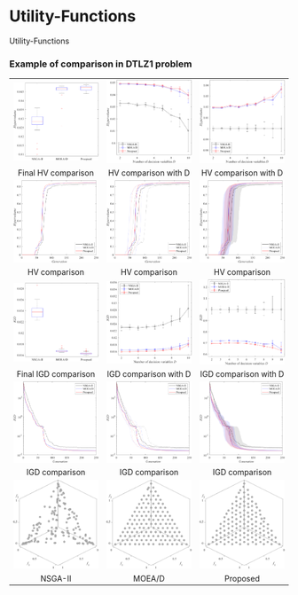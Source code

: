 # Utility-Functions
 Utility-Functions

### Example of comparison in DTLZ1 problem
||||
|:-:|:-:|:-:|
|![](Data/DTLZ1_M3_D7HVAlg.png)|![](Data/DTLZ1_M3_DHVParam.png)|![](Data/2DTLZ1_M3_DHVParam.png)|
|Final HV comparison|HV comparison with D|HV comparison with D|
|![](Data/DTLZ1_M3_D7HV1Gen.png)|![](Data/DTLZ1_M3_D7HV2Gen.png)|![](Data/DTLZ1_M3_D7HV3Gen.png)|
|HV comparison|HV comparison|HV comparison|
|![](Data/DTLZ1_M3_D7IGDAlg.png)|![](Data/DTLZ1_M3_DIGDParam.png)|![](Data/2DTLZ1_M3_DIGDParam.png)|
|Final IGD comparison|IGD comparison with D|IGD comparison with D|
|![](Data/DTLZ1_M3_D7IGD1Gen.png)|![](Data/DTLZ1_M3_D7IGD2Gen.png)|![](Data/DTLZ1_M3_D7IGD3Gen.png)|
|IGD comparison|IGD comparison|IGD comparison|
|![](Data/DTLZ1_M3_D7NSGAII.png)|![](Data/DTLZ1_M3_D7MOEAD.png)|![](Data/DTLZ1_M3_D7MOEADILD.png)|
|NSGA-II|MOEA/D|Proposed|
